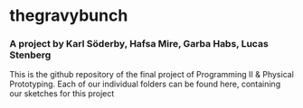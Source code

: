 # thegravybunch
### A project by Karl Söderby, Hafsa Mire, Garba Habs, Lucas Stenberg
This is the github repository of the final project of Programming II & Physical Prototyping.
Each of our individual folders can be found here, containing our sketches for this project
